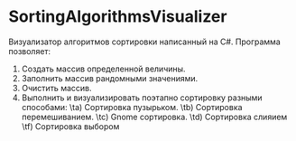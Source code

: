 # SortingAlgorithmsVisualizer
Визуализатор алгоритмов сортировки написанный на C#.
Программа позволяет:
1. Создать массив определенной величины.
2. Заполнить массив рандомными значениями.
3. Очистить массив.
4. Выполнить и визуализировать поэтапно сортировку разными способами:
\ta) Сортировка пузырьком.
\tb) Сортировка перемешиванием.
\tc) Gnome сортировка.
\td) Сортировка слияием
\tf) Сортировка выбором
